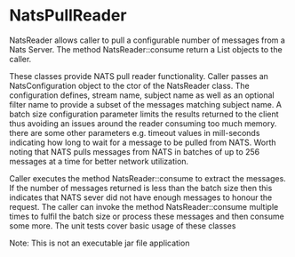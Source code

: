 # NatsPullReader
NatsReader allows caller to pull a configurable number of messages from a Nats Server. The method NatsReader::consume return a List<Message> objects to the caller.

These classes provide  NATS pull reader functionality. Caller passes an NatsConfiguration object to the ctor of the NatsReader class.
The configuration defines, stream name, subject name as well as an optional filter name to provide a subset of the messages matching subject name.
A batch size configuration parameter limits the results returned to the client thus avoiding an issues around the reader consuming too much memory. there are some other parameters e.g. timeout values in mill-seconds indicating how long to wait for a message to be pulled from NATS.
  Worth noting that NATS pulls messages from NATS in batches of up to 256 messages at a time for better network utilization.

Caller executes the method NatsReader::consume to extract the messages. If the number of messages returned is less than the batch size then this indicates that NATS sever did not have enough messages to honour the request. The caller can invoke the method NatsReader::consume multiple times to fulfil the batch size or process these messages and then consume some more.
The unit tests cover basic usage of these classes

Note: This is not an executable jar file application
